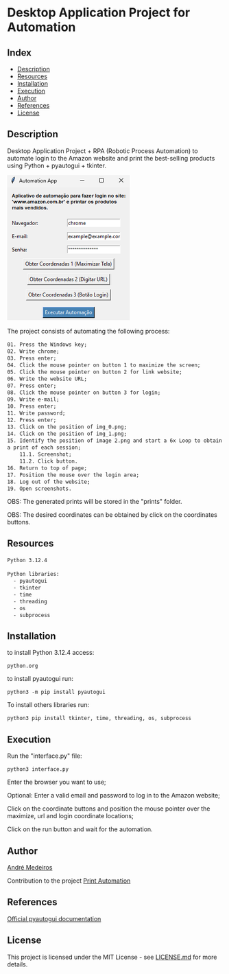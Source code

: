 # Desktop Application Project for Automation

## Index
- [Description](#Description)
- [Resources](#Resources)
- [Installation](#Installation)
- [Execution](#Execution)
- [Author](#Author)
- [References](#References)
- [License](#License)

## Description
Desktop Application Project + RPA (Robotic Process Automation) to automate login to the Amazon website and print the best-selling products using Python + pyautogui + tkinter.

![](images/App.png)

The project consists of automating the following process:
```
01. Press the Windows key;
02. Write chrome;
03. Press enter;
04. Click the mouse pointer on button 1 to maximize the screen;
05. Click the mouse pointer on button 2 for link website;
06. Write the website URL;
07. Press enter;
08. Click the mouse pointer on button 3 for login;
09. Write e-mail;
10. Press enter;
11. Write password;
12. Press enter;
13. Click on the position of img_0.png;
14. Click on the position of img_1.png;
15. Identify the position of image 2.png and start a 6x Loop to obtain a print of each session;
    11.1. Screenshot;
    11.2. Click button.
16. Return to top of page;
17. Position the mouse over the login area;
18. Log out of the website;
19. Open screenshots.
```

OBS: The generated prints will be stored in the "prints" folder.

OBS: The desired coordinates can be obtained by click on the coordinates buttons.

## Resources
```
Python 3.12.4

Python libraries: 
  - pyautogui
  - tkinter
  - time
  - threading
  - os
  - subprocess
```

## Installation

to install Python 3.12.4 access: 
```
python.org
```

to install pyautogui run: 
```
python3 -m pip install pyautogui
```

To install others libraries run: 
```
python3 pip install tkinter, time, threading, os, subprocess
```

## Execution

Run the "interface.py" file:
```
python3 interface.py
```

Enter the browser you want to use; 

Optional: Enter a valid email and password to log in to the Amazon website;

Click on the coordinate buttons and position the mouse pointer over the maximize, url and login coordinate locations;

Click on the run button and wait for the automation.

## Author

[André Medeiros](https://github.com/andreemedeiros)

Contribution to the project [Print Automation](https://github.com/andreemedeiros/Print-Automation/graphs/contributors)

## References

[Official pyautogui documentation](https://pyautogui.readthedocs.io/en/latest/#)


## License
This project is licensed under the MIT License - see [LICENSE.md](LICENSE.md) for more details.
